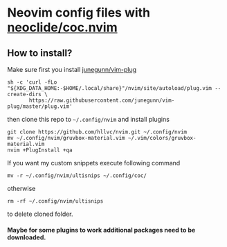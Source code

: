 # Neovim config files with [neoclide/coc.nvim](https://github.com/neoclide/coc.nvim)

## How to install?

Make sure first you install [junegunn/vim-plug](https://github.com/junegunn/vim-plug)

```
sh -c 'curl -fLo "${XDG_DATA_HOME:-$HOME/.local/share}"/nvim/site/autoload/plug.vim --create-dirs \
       https://raw.githubusercontent.com/junegunn/vim-plug/master/plug.vim'
```

then clone this repo to `~/.config/nvim` and install plugins

```
git clone https://github.com/hllvc/nvim.git ~/.config/nvim
mv ~/.config/nvim/gruvbox-material.vim ~/.vim/colors/gruvbox-material.vim
nvim +PlugInstall +qa
```

If you want my custom snippets execute following command

```
mv -r ~/.config/nvim/ultisnips ~/.config/coc/
```

otherwise

```
rm -rf ~/.config/nvim/ultisnips
```

to delete cloned folder.

#### Maybe for some plugins to work additional packages need to be downloaded.
